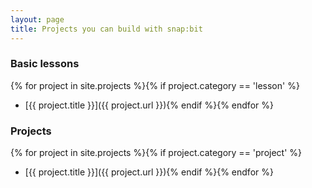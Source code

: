 ```yaml
---
layout: page
title: Projects you can build with snap:bit
---
```


### Basic lessons
{% for project in site.projects %}{% if project.category == 'lesson' %}
- [{{ project.title }}]({{ project.url }}){% endif %}{% endfor %}

### Projects
{% for project in site.projects %}{% if project.category == 'project' %}
- [{{ project.title }}]({{ project.url }}){% endif %}{% endfor %}